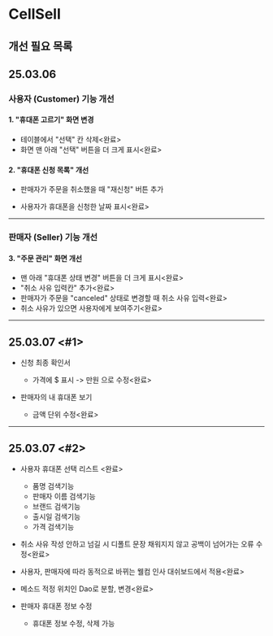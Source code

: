 # CellSell
## 개선 필요 목록

## 25.03.06

### 사용자 (Customer) 기능 개선

#### 1. "휴대폰 고르기" 화면 변경
- 테이블에서 "선택" 칸 삭제<완료>
- 화면 맨 아래 "선택" 버튼을 더 크게 표시<완료>

#### 2. "휴대폰 신청 목록" 개선
- 판매자가 주문을 취소했을 때 "재신청" 버튼 추가

- 사용자가 휴대폰을 신청한 날짜 표시<완료>

---

### 판매자 (Seller) 기능 개선

#### 3. "주문 관리" 화면 개선
- 맨 아래 "휴대폰 상태 변경" 버튼을 더 크게 표시<완료>
- "취소 사유 입력칸" 추가<완료>
- 판매자가 주문을 "canceled" 상태로 변경할 때 취소 사유 입력<완료>
- 취소 사유가 있으면 사용자에게 보여주기<완료>

---

## 25.03.07 <#1>
- 신청 최종 확인서
  - 가격에 $ 표시 -> 만원 으로 수정<완료>


- 판매자의 내 휴대폰 보기
  - 금액 단위 수정<완료>

---
  ## 25.03.07 <#2>

- 사용자 휴대폰 선택 리스트 <완료>
  - 품명 검색기능
  - 판매자 이름 검색기능
  - 브랜드 검색기능
  - 출시일 검색기능
  - 가격 검색기능


- 취소 사유 작성 안하고 넘길 시 디폴트 문장 채워지지 않고 공백이 넘어가는 오류 수정<완료>

- 사용자, 판매자에 따라 동적으로 바뀌는 웰컴 인사 대쉬보드에서 적용<완료>

- 메소드 적정 위치인 Dao로 분할, 변경<완료>

- 판매자 휴대폰 정보 수정
  - 휴대폰 정보 수정, 삭제 가능
